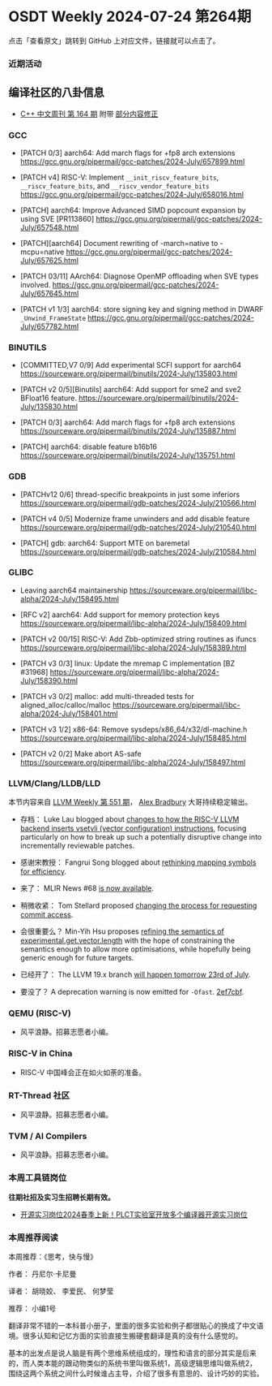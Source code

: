 # OSDT Weekly 2024-07-24 第264期

点击「查看原文」跳转到 GitHub 上对应文件，链接就可以点击了。

### 近期活动

## 编译社区的八卦信息

- [C++ 中文周刊 第 164 期](https://mp.weixin.qq.com/s/53H7sje0m5nPIRYxA_ANKw) 附带 [部分内容修正](https://mp.weixin.qq.com/s/J7o1SKhMuzPD-P-Ja9HPTQ)

### GCC

- [PATCH 0/3] aarch64: Add march flags for +fp8 arch extensions
  https://gcc.gnu.org/pipermail/gcc-patches/2024-July/657899.html

- [PATCH v4] RISC-V: Implement `__init_riscv_feature_bits`, `__riscv_feature_bits`, and `__riscv_vendor_feature_bits`
  https://gcc.gnu.org/pipermail/gcc-patches/2024-July/658016.html

- [PATCH] aarch64: Improve Advanced SIMD popcount expansion by using SVE [PR113860]
  https://gcc.gnu.org/pipermail/gcc-patches/2024-July/657548.html

- [PATCH][aarch64] Document rewriting of -march=native to -mcpu=native
  https://gcc.gnu.org/pipermail/gcc-patches/2024-July/657625.html

- [PATCH 03/11] AArch64: Diagnose OpenMP offloading when SVE types involved.
  https://gcc.gnu.org/pipermail/gcc-patches/2024-July/657645.html

- [PATCH v1 1/3] aarch64: store signing key and signing method in DWARF `_Unwind_FrameState`
  https://gcc.gnu.org/pipermail/gcc-patches/2024-July/657782.html


### BINUTILS

- [COMMITTED,V7 0/9] Add experimental SCFI support for aarch64
  https://sourceware.org/pipermail/binutils/2024-July/135803.html

- [PATCH v2 0/5][Binutils] aarch64: Add support for sme2 and sve2 BFloat16 feature.
  https://sourceware.org/pipermail/binutils/2024-July/135830.html

- [PATCH 0/3] aarch64: Add march flags for +fp8 arch extensions
  https://sourceware.org/pipermail/binutils/2024-July/135887.html

- [PATCH] aarch64: disable feature b16b16
  https://sourceware.org/pipermail/binutils/2024-July/135751.html


### GDB

- [PATCHv12 0/6] thread-specific breakpoints in just some inferiors
  https://sourceware.org/pipermail/gdb-patches/2024-July/210566.html

- [PATCH v4 0/5] Modernize frame unwinders and add disable feature
  https://sourceware.org/pipermail/gdb-patches/2024-July/210540.html

- [PATCH] gdb: aarch64: Support MTE on baremetal
  https://sourceware.org/pipermail/gdb-patches/2024-July/210584.html

### GLIBC

- Leaving aarch64 maintainership
  https://sourceware.org/pipermail/libc-alpha/2024-July/158495.html

- [RFC v2] aarch64: Add support for memory protection keys
  https://sourceware.org/pipermail/libc-alpha/2024-July/158409.html

- [PATCH v2 00/15] RISC-V: Add Zbb-optimized string routines as ifuncs
  https://sourceware.org/pipermail/libc-alpha/2024-July/158389.html

- [PATCH v3 0/3] linux: Update the mremap C implementation [BZ #31968]
  https://sourceware.org/pipermail/libc-alpha/2024-July/158390.html

- [PATCH v3 0/2] malloc: add multi-threaded tests for aligned_alloc/calloc/malloc
  https://sourceware.org/pipermail/libc-alpha/2024-July/158401.html

- [PATCH v3 1/2] x86-64: Remove sysdeps/x86_64/x32/dl-machine.h
  https://sourceware.org/pipermail/libc-alpha/2024-July/158485.html

- [PATCH v2 0/2] Make abort AS-safe
  https://sourceware.org/pipermail/libc-alpha/2024-July/158497.html

### LLVM/Clang/LLDB/LLD

本节内容来自 [LLVM Weekly 第 551 期](http://llvmweekly.org/issue/551)，
[Alex Bradbury](https://www.linkedin.com/in/alex-bradbury/) 大哥持续稳定输出。

* 存档： Luke Lau blogged about [changes to how the RISC-V LLVM backend inserts vsetvli (vector configuration) instructions](https://lukelau.me/2024/07/17/how-to-land-a-change-to-llvm-in-20-easy-patches.html), focusing particularly on how to break up such a potentially disruptive change into incrementally reviewable patches.

* 感谢宋教授： Fangrui Song blogged about [rethinking mapping symbols for efficiency](https://maskray.me/blog/2024-07-21-mapping-symbols-rethinking-for-efficiency).

* 来了： MLIR News #68 [is now available](https://discourse.llvm.org/t/mlir-news-68th-edition-16th-july-2024/80007).

* 稍微收紧： Tom Stellard proposed [changing the process for requesting commit access](https://discourse.llvm.org/t/rfc-change-the-process-for-requesting-commit-access/80184).

* 会很重要么？ Min-Yih Hsu proposes [refining the semantics of experimental.get.vector.length](https://discourse.llvm.org/t/rfc-refine-the-semantics-of-experimental-get-vector-length/80157) with the hope of constraining the semantics enough to allow more optimisations, while hopefully being generic enough for future targets.

* 已经开了： The LLVM 19.x branch [will happen tomorrow 23rd of July](https://discourse.llvm.org/t/llvm-19-x-branching-will-happen-tomorrow-23rd-of-july/80270).

* 要没了？ A deprecation warning is now emitted for `-Ofast`.
  [2ef7cbf](https://github.com/llvm/llvm-project/commit/2ef7cbf71c98).

### QEMU (RISC-V)

- 风平浪静。招募志愿者小编。

### RISC-V in China

- RISC-V 中国峰会正在如火如荼的准备。

### RT-Thread 社区

- 风平浪静。招募志愿者小编。

### TVM / AI Compilers

- 风平浪静。招募志愿者小编。

### 本周工具链岗位

**往期社招及实习生招聘长期有效。**

- [开源实习岗位2024春季上新！PLCT实验室开放多个编译器开源实习岗位](https://mp.weixin.qq.com/s/D-l7hE2S-21NCAZsVqPzMA)

### 本周推荐阅读

本周推荐：《思考，快与慢》

作者： 丹尼尔·卡尼曼

译者： 胡晓姣、 李爱民、 何梦莹

推荐： 小编1号

翻译非常不错的一本科普小册子，里面的很多实验和例子都很贴心的换成了中文语境。很多认知和记忆方面的实验直接生搬硬套翻译是真的没有什么感觉的。

基本的出发点是说人脑是有两个思维系统组成的，理性和语言的部分其实是后来的，而人类本能的跟动物类似的系统书里叫做系统1，高级逻辑思维叫做系统2，围绕这两个系统之间什么时候谁占主导，介绍了很多有意思的、设计巧妙的实验。
